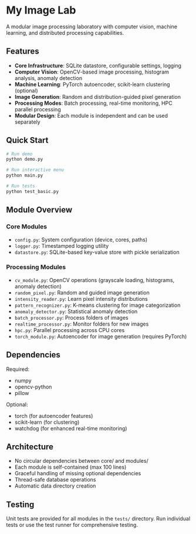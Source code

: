 # My Image Lab

A modular image processing laboratory with computer vision, machine learning, and distributed processing capabilities.

## Features

- **Core Infrastructure**: SQLite datastore, configurable settings, logging
- **Computer Vision**: OpenCV-based image processing, histogram analysis, anomaly detection
- **Machine Learning**: PyTorch autoencoder, scikit-learn clustering (optional)
- **Image Generation**: Random and distribution-guided pixel generation
- **Processing Modes**: Batch processing, real-time monitoring, HPC parallel processing
- **Modular Design**: Each module is independent and can be used separately

## Quick Start

```bash
# Run demo
python demo.py

# Run interactive menu
python main.py

# Run tests
python test_basic.py
```

## Module Overview

### Core Modules
- `config.py`: System configuration (device, cores, paths)
- `logger.py`: Timestamped logging utility
- `datastore.py`: SQLite-based key-value store with pickle serialization

### Processing Modules
- `cv_module.py`: OpenCV operations (grayscale loading, histograms, anomaly detection)
- `random_pixel.py`: Random and guided image generation
- `intensity_reader.py`: Learn pixel intensity distributions
- `pattern_recognizer.py`: K-means clustering for image categorization
- `anomaly_detector.py`: Statistical anomaly detection
- `batch_processor.py`: Process folders of images
- `realtime_processor.py`: Monitor folders for new images
- `hpc.py`: Parallel processing across CPU cores
- `torch_module.py`: Autoencoder for image generation (requires PyTorch)

## Dependencies

Required:
- numpy
- opencv-python
- pillow

Optional:
- torch (for autoencoder features)
- scikit-learn (for clustering)
- watchdog (for enhanced real-time monitoring)

## Architecture

- No circular dependencies between core/ and modules/
- Each module is self-contained (max 100 lines)
- Graceful handling of missing optional dependencies
- Thread-safe database operations
- Automatic data directory creation

## Testing

Unit tests are provided for all modules in the `tests/` directory. Run individual tests or use the test runner for comprehensive testing.